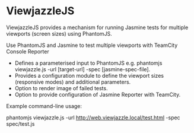 ViewjazzleJS
============

ViewjazzleJS provides a mechanism for running Jasmine tests for multiple viewports (screen sizes) using PhantomJS.

Use PhantomJS and Jasmine to test multiple viewports with TeamCity Console Reporter

* Defines a parameterised input to PhantomJS e.g. phantomjs viewjazzle.js -url [target-url] -spec [jasmine-spec-file].
* Provides a configuration module to define the viewport sizes (responsive modes) and additional parameters.
* Option to render image of failed tests.
* Option to provide configuration of Jasmine Reporter with TeamCity.

Example command-line usage:

phantomjs viewjazzle.js -url http://web.viewjazzle.local/test.html -spec spec/test.js
